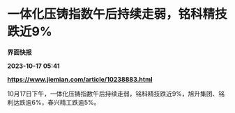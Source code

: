 # 一体化压铸指数午后持续走弱，铭科精技跌近9%
**界面快报**

**2023-10-17 05:41**

**https://www.jiemian.com/article/10238883.html**

10月17日下午，一体化压铸指数午后持续走弱，铭科精技跌近9%，旭升集团、铭利达跌逾6%，春兴精工跌逾5%。